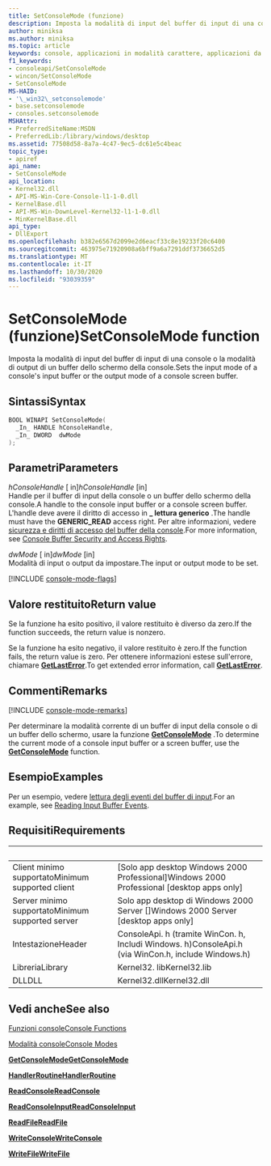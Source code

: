 ```yaml
---
title: SetConsoleMode (funzione)
description: Imposta la modalità di input del buffer di input di una console o la modalità di output di un buffer dello schermo della console.
author: miniksa
ms.author: miniksa
ms.topic: article
keywords: console, applicazioni in modalità carattere, applicazioni da riga di comando, applicazioni di terminale, api della console
f1_keywords:
- consoleapi/SetConsoleMode
- wincon/SetConsoleMode
- SetConsoleMode
MS-HAID:
- '\_win32\_setconsolemode'
- base.setconsolemode
- consoles.setconsolemode
MSHAttr:
- PreferredSiteName:MSDN
- PreferredLib:/library/windows/desktop
ms.assetid: 77508d58-8a7a-4c47-9ec5-dc61e5c4beac
topic_type:
- apiref
api_name:
- SetConsoleMode
api_location:
- Kernel32.dll
- API-MS-Win-Core-Console-l1-1-0.dll
- KernelBase.dll
- API-MS-Win-DownLevel-Kernel32-l1-1-0.dll
- MinKernelBase.dll
api_type:
- DllExport
ms.openlocfilehash: b382e6567d2099e2d6eacf33c8e19233f20c6400
ms.sourcegitcommit: 463975e71920908a6bff9a6a7291ddf3736652d5
ms.translationtype: MT
ms.contentlocale: it-IT
ms.lasthandoff: 10/30/2020
ms.locfileid: "93039359"
---
```

# <a name="setconsolemode-function"></a><span data-ttu-id="2cca7-104">SetConsoleMode (funzione)</span><span class="sxs-lookup"><span data-stu-id="2cca7-104">SetConsoleMode function</span></span>

<span data-ttu-id="2cca7-105">Imposta la modalità di input del buffer di input di una console o la modalità di output di un buffer dello schermo della console.</span><span class="sxs-lookup"><span data-stu-id="2cca7-105">Sets the input mode of a console's input buffer or the output mode of a console screen buffer.</span></span>

## <a name="syntax"></a><span data-ttu-id="2cca7-106">Sintassi</span><span class="sxs-lookup"><span data-stu-id="2cca7-106">Syntax</span></span>

```C
BOOL WINAPI SetConsoleMode(
  _In_ HANDLE hConsoleHandle,
  _In_ DWORD  dwMode
);
```

## <a name="parameters"></a><span data-ttu-id="2cca7-107">Parametri</span><span class="sxs-lookup"><span data-stu-id="2cca7-107">Parameters</span></span>

<span data-ttu-id="2cca7-108">*hConsoleHandle* \[ in\]</span><span class="sxs-lookup"><span data-stu-id="2cca7-108">*hConsoleHandle* \[in\]</span></span>  
<span data-ttu-id="2cca7-109">Handle per il buffer di input della console o un buffer dello schermo della console.</span><span class="sxs-lookup"><span data-stu-id="2cca7-109">A handle to the console input buffer or a console screen buffer.</span></span> <span data-ttu-id="2cca7-110">L'handle deve avere il diritto di accesso in **\_ lettura generico** .</span><span class="sxs-lookup"><span data-stu-id="2cca7-110">The handle must have the **GENERIC\_READ** access right.</span></span> <span data-ttu-id="2cca7-111">Per altre informazioni, vedere [sicurezza e diritti di accesso del buffer della console](console-buffer-security-and-access-rights.md).</span><span class="sxs-lookup"><span data-stu-id="2cca7-111">For more information, see [Console Buffer Security and Access Rights](console-buffer-security-and-access-rights.md).</span></span>

<span data-ttu-id="2cca7-112">*dwMode* \[ in\]</span><span class="sxs-lookup"><span data-stu-id="2cca7-112">*dwMode* \[in\]</span></span>  
<span data-ttu-id="2cca7-113">Modalità di input o output da impostare.</span><span class="sxs-lookup"><span data-stu-id="2cca7-113">The input or output mode to be set.</span></span>

[!INCLUDE [console-mode-flags](./includes/console-mode-flags.md)]

## <a name="return-value"></a><span data-ttu-id="2cca7-114">Valore restituito</span><span class="sxs-lookup"><span data-stu-id="2cca7-114">Return value</span></span>

<span data-ttu-id="2cca7-115">Se la funzione ha esito positivo, il valore restituito è diverso da zero.</span><span class="sxs-lookup"><span data-stu-id="2cca7-115">If the function succeeds, the return value is nonzero.</span></span>

<span data-ttu-id="2cca7-116">Se la funzione ha esito negativo, il valore restituito è zero.</span><span class="sxs-lookup"><span data-stu-id="2cca7-116">If the function fails, the return value is zero.</span></span> <span data-ttu-id="2cca7-117">Per ottenere informazioni estese sull'errore, chiamare [**GetLastError**](https://msdn.microsoft.com/library/windows/desktop/ms679360).</span><span class="sxs-lookup"><span data-stu-id="2cca7-117">To get extended error information, call [**GetLastError**](https://msdn.microsoft.com/library/windows/desktop/ms679360).</span></span>

## <a name="remarks"></a><span data-ttu-id="2cca7-118">Commenti</span><span class="sxs-lookup"><span data-stu-id="2cca7-118">Remarks</span></span>

[!INCLUDE [console-mode-remarks](./includes/console-mode-remarks.md)]

<span data-ttu-id="2cca7-119">Per determinare la modalità corrente di un buffer di input della console o di un buffer dello schermo, usare la funzione [**GetConsoleMode**](getconsolemode.md) .</span><span class="sxs-lookup"><span data-stu-id="2cca7-119">To determine the current mode of a console input buffer or a screen buffer, use the [**GetConsoleMode**](getconsolemode.md) function.</span></span>

## <a name="examples"></a><span data-ttu-id="2cca7-120">Esempio</span><span class="sxs-lookup"><span data-stu-id="2cca7-120">Examples</span></span>

<span data-ttu-id="2cca7-121">Per un esempio, vedere [lettura degli eventi del buffer di input](reading-input-buffer-events.md).</span><span class="sxs-lookup"><span data-stu-id="2cca7-121">For an example, see [Reading Input Buffer Events](reading-input-buffer-events.md).</span></span>

## <a name="requirements"></a><span data-ttu-id="2cca7-122">Requisiti</span><span class="sxs-lookup"><span data-stu-id="2cca7-122">Requirements</span></span>

| &nbsp; | &nbsp; |
|-|-|
| <span data-ttu-id="2cca7-123">Client minimo supportato</span><span class="sxs-lookup"><span data-stu-id="2cca7-123">Minimum supported client</span></span> | <span data-ttu-id="2cca7-124">\[Solo app desktop Windows 2000 Professional\]</span><span class="sxs-lookup"><span data-stu-id="2cca7-124">Windows 2000 Professional \[desktop apps only\]</span></span> |
| <span data-ttu-id="2cca7-125">Server minimo supportato</span><span class="sxs-lookup"><span data-stu-id="2cca7-125">Minimum supported server</span></span> | <span data-ttu-id="2cca7-126">Solo app desktop di Windows 2000 Server \[\]</span><span class="sxs-lookup"><span data-stu-id="2cca7-126">Windows 2000 Server \[desktop apps only\]</span></span> |
| <span data-ttu-id="2cca7-127">Intestazione</span><span class="sxs-lookup"><span data-stu-id="2cca7-127">Header</span></span> | <span data-ttu-id="2cca7-128">ConsoleApi. h (tramite WinCon. h, Includi Windows. h)</span><span class="sxs-lookup"><span data-stu-id="2cca7-128">ConsoleApi.h (via WinCon.h, include Windows.h)</span></span> |
| <span data-ttu-id="2cca7-129">Libreria</span><span class="sxs-lookup"><span data-stu-id="2cca7-129">Library</span></span> | <span data-ttu-id="2cca7-130">Kernel32. lib</span><span class="sxs-lookup"><span data-stu-id="2cca7-130">Kernel32.lib</span></span> |
| <span data-ttu-id="2cca7-131">DLL</span><span class="sxs-lookup"><span data-stu-id="2cca7-131">DLL</span></span> | <span data-ttu-id="2cca7-132">Kernel32.dll</span><span class="sxs-lookup"><span data-stu-id="2cca7-132">Kernel32.dll</span></span> |

## <a name="see-also"></a><span data-ttu-id="2cca7-133">Vedi anche</span><span class="sxs-lookup"><span data-stu-id="2cca7-133">See also</span></span>

[<span data-ttu-id="2cca7-134">Funzioni console</span><span class="sxs-lookup"><span data-stu-id="2cca7-134">Console Functions</span></span>](console-functions.md)

[<span data-ttu-id="2cca7-135">Modalità console</span><span class="sxs-lookup"><span data-stu-id="2cca7-135">Console Modes</span></span>](console-modes.md)

[<span data-ttu-id="2cca7-136">**GetConsoleMode**</span><span class="sxs-lookup"><span data-stu-id="2cca7-136">**GetConsoleMode**</span></span>](getconsolemode.md)

[<span data-ttu-id="2cca7-137">**HandlerRoutine**</span><span class="sxs-lookup"><span data-stu-id="2cca7-137">**HandlerRoutine**</span></span>](handlerroutine.md)

[<span data-ttu-id="2cca7-138">**ReadConsole**</span><span class="sxs-lookup"><span data-stu-id="2cca7-138">**ReadConsole**</span></span>](readconsole.md)

[<span data-ttu-id="2cca7-139">**ReadConsoleInput**</span><span class="sxs-lookup"><span data-stu-id="2cca7-139">**ReadConsoleInput**</span></span>](readconsoleinput.md)

[<span data-ttu-id="2cca7-140">**ReadFile**</span><span class="sxs-lookup"><span data-stu-id="2cca7-140">**ReadFile**</span></span>](https://msdn.microsoft.com/library/windows/desktop/aa365467)

[<span data-ttu-id="2cca7-141">**WriteConsole**</span><span class="sxs-lookup"><span data-stu-id="2cca7-141">**WriteConsole**</span></span>](writeconsole.md)

[<span data-ttu-id="2cca7-142">**WriteFile**</span><span class="sxs-lookup"><span data-stu-id="2cca7-142">**WriteFile**</span></span>](https://msdn.microsoft.com/library/windows/desktop/aa365747)
